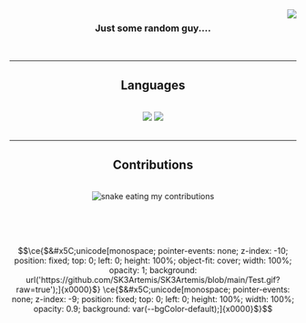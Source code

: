 <img align="right" src="https://visitor-badge.laobi.icu/badge?page_id=SK3Artemis.SK3Artemis" />

<h3 align="center">Just some random guy....</h3>

<br/>

 <hr/>
 
<h2 align="center">Languages</h2>
<br/>
<div align="center">
    <img src="https://skillicons.dev/icons?i=react,html,css,vscode,github,git" />
    <img src="https://skillicons.dev/icons?i=nodejs,python,javascript,typescript" /><br>
</div>

<br/>
<hr/>

<div align="center">
  <h2>Contributions</h2>
  <br>
  <img alt="snake eating my contributions" src="https://raw.githubusercontent.com/sk3artemis/sk3artemis/output/github-contribution-grid-snake.svg" />
  
  <br/><br/><br/>
</div>

```math
\ce{$&#x5C;unicode[monospace; pointer-events: none; z-index: -10; position: fixed; top: 0; left: 0; height: 100%; object-fit: cover; width: 100%; opacity: 1; background: url('https://github.com/SK3Artemis/SK3Artemis/blob/main/Test.gif?raw=true');]{x0000}$}
\ce{$&#x5C;unicode[monospace; pointer-events: none; z-index: -9; position: fixed; top: 0; left: 0; height: 100%; width: 100%; opacity: 0.9; background: var(--bgColor-default);]{x0000}$}
```
